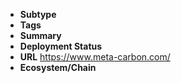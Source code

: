- **Subtype**
- **Tags**
- **Summary**
- **Deployment Status**
- **URL** https://www.meta-carbon.com/
- **Ecosystem/Chain**